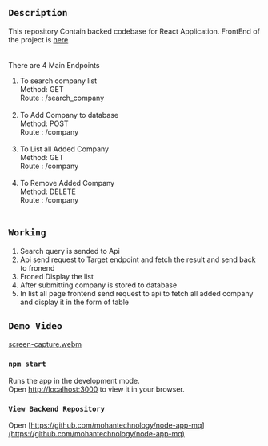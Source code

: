  

## `Description`
This repository Contain backed codebase for React Application. FrontEnd  of the project is [here](https://github.com/mohantechnology/react-app-mq)  
  <br/>  <br/>
There are 4 Main Endpoints 
1)  To search company list <br/>
    Method: GET<br/>
    Route : /search_company <br/><br/>
2)  To Add Company to database <br/>
    Method: POST<br/>
    Route : /company <br/><br/>
3)  To List all Added Company<br/>
    Method: GET<br/>
    Route : /company <br/><br/>
4)  To Remove Added  Company<br/>
    Method: DELETE<br/>
    Route : /company <br/><br/>


## `Working`
 1) Search query is sended to Api  <br/>
 2) Api send request to  Target endpoint  and fetch the result  and send back to fronend  <br/>
 3) Froned Display the list   <br/>
 4) After submitting company is stored to database       <br/>
 5) In list all page frontend send request to api to fetch all  added company and display it in the form of table

## `Demo Video`

[screen-capture.webm](https://user-images.githubusercontent.com/71864565/187772250-d1743d3e-0c9a-403d-a1c4-b0312f95c3e0.webm)


### `npm start`

Runs the app in the development mode.\
Open [http://localhost:3000](http://localhost:3000) to view it in your browser.
 
 
 
### `View Backend Repository`
Open [https://github.com/mohantechnology/node-app-mq](https://github.com/mohantechnology/node-app-mq)  
 
